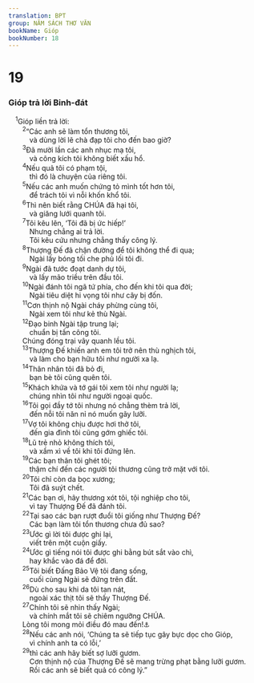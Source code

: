 ```yaml
---
translation: BPT
group: NĂM SÁCH THƠ VĂN
bookName: Gióp 
bookNumber: 18
---
```


<div class="title"><h1>19</h1><h3>Gióp trả lời Binh-đát</h3></div>
<span class="verse giop_19_1"> <sup>1</sup>Gióp liền trả lời:<br/></span>
<span class="verse giop_19_2">  <sup>2</sup>“Các anh sẽ làm tổn thương tôi,<br/>   và dùng lời lẽ chà đạp tôi cho đến bao giờ?<br/></span>
<span class="verse giop_19_3">  <sup>3</sup>Đã mười lần các anh nhục mạ tôi,<br/>   và công kích tôi không biết xấu hổ.<br/></span>
<span class="verse giop_19_4">  <sup>4</sup>Nếu quả tôi có phạm tội,<br/>   thì đó là chuyện của riêng tôi.<br/></span>
<span class="verse giop_19_5">  <sup>5</sup>Nếu các anh muốn chứng tỏ mình tốt hơn tôi,<br/>   để trách tôi vì nỗi khốn khổ tôi.<br/></span>
<span class="verse giop_19_6">  <sup>6</sup>Thì nên biết rằng CHÚA đã hại tôi,<br/>   và giăng lưới quanh tôi.<br/></span>
<span class="verse giop_19_7">  <sup>7</sup>Tôi kêu lên, ‘Tôi đã bị ức hiếp!’<br/>   Nhưng chẳng ai trả lời.<br/>   Tôi kêu cứu nhưng chẳng thấy công lý.<br/></span>
<span class="verse giop_19_8">  <sup>8</sup>Thượng Đế đã chận đường để tôi không thể đi qua;<br/>   Ngài lấy bóng tối che phủ lối tôi đi.<br/></span>
<span class="verse giop_19_9">  <sup>9</sup>Ngài đã tước đoạt danh dự tôi,<br/>   và lấy mão triều trên đầu tôi.<br/></span>
<span class="verse giop_19_10">  <sup>10</sup>Ngài đánh tôi ngã tứ phía, cho đến khi tôi qua đời;<br/>   Ngài tiêu diệt hi vọng tôi như cây bị đốn.<br/></span>
<span class="verse giop_19_11">  <sup>11</sup>Cơn thịnh nộ Ngài cháy phừng cùng tôi,<br/>   Ngài xem tôi như kẻ thù Ngài.<br/></span>
<span class="verse giop_19_12">  <sup>12</sup>Đạo binh Ngài tập trung lại;<br/>   chuẩn bị tấn công tôi.<br/>  Chúng đóng trại vây quanh lều tôi.<br/></span>
<span class="verse giop_19_13">  <sup>13</sup>Thượng Đế khiến anh em tôi trở nên thù nghịch tôi,<br/>   và làm cho bạn hữu tôi như người xa lạ.<br/></span>
<span class="verse giop_19_14">  <sup>14</sup>Thân nhân tôi đã bỏ đi,<br/>   bạn bè tôi cũng quên tôi.<br/></span>
<span class="verse giop_19_15">  <sup>15</sup>Khách khứa và tớ gái tôi xem tôi như người lạ;<br/>   chúng nhìn tôi như người ngoại quốc.<br/></span>
<span class="verse giop_19_16">  <sup>16</sup>Tôi gọi đầy tớ tôi nhưng nó chẳng thèm trả lời,<br/>   đến nỗi tôi năn nỉ nó muốn gãy lưỡi.<br/></span>
<span class="verse giop_19_17">  <sup>17</sup>Vợ tôi không chịu được hơi thở tôi,<br/>   đến gia đình tôi cũng gớm ghiếc tôi.<br/></span>
<span class="verse giop_19_18">  <sup>18</sup>Lũ trẻ nhỏ không thích tôi,<br/>   và xầm xì về tôi khi tôi đứng lên.<br/></span>
<span class="verse giop_19_19">  <sup>19</sup>Các bạn thân tôi ghét tôi;<br/>   thậm chí đến các người tôi thương cũng trở mặt với tôi.<br/></span>
<span class="verse giop_19_20">  <sup>20</sup>Tôi chỉ còn da bọc xương;<br/>   Tôi đã suýt chết.<br/></span>
<span class="verse giop_19_21">  <sup>21</sup>Các bạn ơi, hãy thương xót tôi, tội nghiệp cho tôi,<br/>   vì tay Thượng Đế đã đánh tôi.<br/></span>
<span class="verse giop_19_22">  <sup>22</sup>Tại sao các bạn rượt đuổi tôi giống như Thượng Đế?<br/>   Các bạn làm tôi tổn thương chưa đủ sao?<br/></span>
<span class="verse giop_19_23">  <sup>23</sup>Ước gì lời tôi được ghi lại,<br/>   viết trên một cuộn giấy.<br/></span>
<span class="verse giop_19_24">  <sup>24</sup>Ước gì tiếng nói tôi được ghi bằng bút sắt vào chì,<br/>   hay khắc vào đá để đời.<br/></span>
<span class="verse giop_19_25">  <sup>25</sup>Tôi biết Đấng Bảo Vệ tôi đang sống,<br/>   cuối cùng Ngài sẽ đứng trên đất.<br/></span>
<span class="verse giop_19_26">  <sup>26</sup>Dù cho sau khi da tôi tan nát,<br/>   ngoài xác thịt tôi sẽ thấy Thượng Đế.<br/></span>
<span class="verse giop_19_27">  <sup>27</sup>Chính tôi sẽ nhìn thấy Ngài;<br/>   và chính mắt tôi sẽ chiêm ngưỡng CHÚA.<br/>  Lòng tôi mong mỏi điều đó mau đến!<a data-toggle="tooltip" data-placement="bottom" title="Hay “Cuối cùng, Ngài sẽ đứng trên đất nầy và bênh vực tôi, dù cho sau khi da thịt tôi đã tan nát. Nhưng trong khi tôi còn trong thân xác, tôi muốn nhìn thấy Thượng Đế, Tôi muốn chính mắt tôi nhìn thấy Ngài, chứ không qua con mắt của người khác. Và tôi muốn nói cho các bạn biết tôi rất mong mỏi điều ấy mau đến!”">⚓</a><br/></span>
<span class="verse giop_19_28">  <sup>28</sup>Nếu các anh nói, ‘Chúng ta sẽ tiếp tục gây bực dọc cho Gióp,<br/>   vì chính anh ta có lỗi,’<br/></span>
<span class="verse giop_19_29">  <sup>29</sup>thì các anh hãy biết sợ lưỡi gươm.<br/>   Cơn thịnh nộ của Thượng Đế sẽ mang trừng phạt bằng lưỡi gươm.<br/>   Rồi các anh sẽ biết quả có công lý.”<br/></span>
